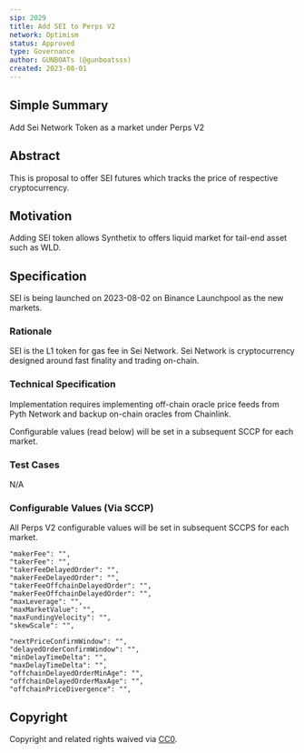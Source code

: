 ```yaml
---
sip: 2029
title: Add SEI to Perps V2
network: Optimism
status: Approved
type: Governance
author: GUNBOATs (@gunboatsss)
created: 2023-08-01
---
```


<!--You can leave these HTML comments in your merged SIP and delete the visible duplicate text guides, they will not appear and may be helpful to refer to if you edit it again. This is the suggested template for new SIPs. Note that an SIP number will be assigned by an editor. When opening a pull request to submit your SIP, please use an abbreviated title in the filename, `sip-draft_title_abbrev.md`. The title should be 44 characters or less.-->



## Simple Summary

<!--"If you can't explain it simply, you don't understand it well enough." Simply describe the outcome the proposed changes intends to achieve. This should be non-technical and accessible to a casual community member.-->

Add Sei Network Token as a market under Perps V2

## Abstract

<!--A short (~200 word) description of the proposed change, the abstract should clearly describe the proposed change. This is what *will* be done if the SIP is implemented, not *why* it should be done or *how* it will be done. If the SIP proposes deploying a new contract, write, "we propose to deploy a new contract that will do x".-->

This is proposal to offer SEI futures which tracks the price of respective cryptocurrency. 

## Motivation

<!--This is the problem statement. This is the *why* of the SIP. It should clearly explain *why* the current state of the protocol is inadequate.  It is critical that you explain *why* the change is needed, if the SIP proposes changing how something is calculated, you must address *why* the current calculation is innaccurate or wrong. This is not the place to describe how the SIP will address the issue!-->

Adding SEI token allows Synthetix to offers liquid market for tail-end asset such as WLD.

## Specification

<!--The specification should describe the syntax and semantics of any new feature, there are five sections
1. Overview
2. Rationale
3. Technical Specification
4. Test Cases
5. Configurable Values
-->
SEI is being launched on 2023-08-02 on Binance Launchpool as the new markets.

### Rationale

<!--This is where you explain the reasoning behind how you propose to solve the problem. Why did you propose to implement the change in this way, what were the considerations and trade-offs. The rationale fleshes out what motivated the design and why particular design decisions were made. It should describe alternate designs that were considered and related work. The rationale may also provide evidence of consensus within the community, and should discuss important objections or concerns raised during discussion.-->

SEI is the L1 token for gas fee in Sei Network. Sei Network is cryptocurrency designed around fast finality and trading on-chain.

### Technical Specification

<!--The technical specification should outline the public API of the changes proposed. That is, changes to any of the interfaces Synthetix currently exposes or the creations of new ones.-->

Implementation requires implementing off-chain oracle price feeds from Pyth Network and backup on-chain oracles from Chainlink.

Configurable values (read below) will be set in a subsequent SCCP for each market.

### Test Cases

<!--Test cases for an implementation are mandatory for SIPs but can be included with the implementation..-->

N/A

### Configurable Values (Via SCCP)

<!--Please list all values configurable via SCCP under this implementation.-->

All Perps V2 configurable values will be set in subsequent SCCPS for each market.

    "makerFee": "",
    "takerFee": "",
    "takerFeeDelayedOrder": "",
    "makerFeeDelayedOrder": "",
    "takerFeeOffchainDelayedOrder": "",
    "makerFeeOffchainDelayedOrder": "",
    "maxLeverage": "",
    "maxMarketValue": "",
    "maxFundingVelocity": "",
    "skewScale": "",

    "nextPriceConfirmWindow": "",
    "delayedOrderConfirmWindow": "",
    "minDelayTimeDelta": "",
    "maxDelayTimeDelta": "",
    "offchainDelayedOrderMinAge": "",
    "offchainDelayedOrderMaxAge": "",
    "offchainPriceDivergence": "",

## Copyright

Copyright and related rights waived via [CC0](https://creativecommons.org/publicdomain/zero/1.0/).
